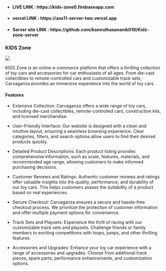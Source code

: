 

* <h4> LIVE LINK : https://kids-zone0.firebaseapp.com </h4>
* <h4> vercel LINK : https://ass11-server-two.vercel.app</h4>
* <h4> Server site LINK : https://github.com/kamrulhasananik019/Kidz-zone-server </h4>





<h3><span className='text-[#5145CD]'>KIDS</span> <span className=' bg-clip-text text-transparent bg-gradient-to-tr from-red-600 via-violet-500 to-sky-600'>Zone</span></h3>

<img src="https://i.ibb.co/jwKds7N/SL-071221-44310-19-removebg-preview.png" />

   <span className='text-[#5145CD]'>KIDS</span> <span className=' bg-clip-text text-transparent bg-gradient-to-tr from-red-600 via-violet-500 to-sky-600'>Zone</span> is an online e-commerce platform that offers a thrilling collection of toy cars and accessories for car enthusiasts of all ages. From die-cast collectibles to remote-controlled cars and customizable track sets, Carvaganza provides an immersive experience into the world of toy cars.

<h4>Features</h4>

* Extensive Collection: Carvaganza offers a wide range of toy cars, including die-cast collectibles, remote-controlled cars, 
  construction kits, and licensed merchandise.

* User-Friendly Interface: Our website is designed with a clean and intuitive layout, ensuring a seamless browsing experience. 
  Clear categories, filters, and search options allow users to find their desired products quickly.

* Detailed Product Descriptions: Each product listing provides comprehensive information, such as scale, features, materials, and 
  recommended age range, allowing customers to make informed purchasing decisions.

* Customer Reviews and Ratings: Authentic customer reviews and ratings offer valuable insights into the quality, performance, and 
  durability of our toy cars. This helps customers assess the suitability of a product based on real experiences.

* Secure Checkout: Carvaganza ensures a secure and hassle-free checkout process. We prioritize the protection of customer 
  information and offer multiple payment options for convenience.

* Track Sets and Playsets: Experience the thrill of racing with our customizable track sets and playsets. Challenge friends or 
  family members to exciting competitions with loops, jumps, and other thrilling features.

*  Accessories and Upgrades: Enhance your toy car experience with a range of accessories and upgrades. Choose from additional track pieces, spare parts, performance enhancements, and customization options.

